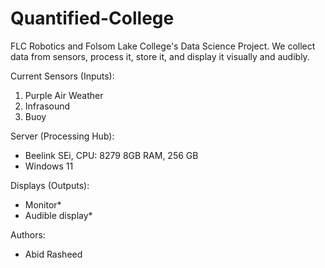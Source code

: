 # Quantified-College
FLC Robotics and Folsom Lake College's Data Science Project. We collect data from sensors, process it, store it, and display it visually and audibly. 

Current Sensors (Inputs): 
1. Purple Air Weather 
2. Infrasound 
3. Buoy 

Server (Processing Hub): 
- Beelink SEi, CPU: 8279 8GB RAM, 256 GB 
- Windows 11

Displays (Outputs): 
- Monitor*
- Audible display*

Authors:
- Abid Rasheed